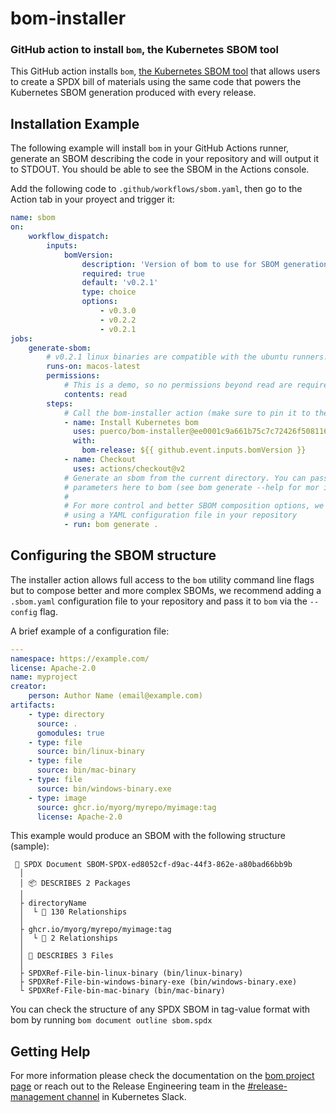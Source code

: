 # bom-installer

### GitHub action to install `bom`, the Kubernetes SBOM tool

This GitHub action installs `bom`,
[the Kubernetes SBOM tool](https://github.com/kubernetes-sigs/bom)
that allows users to create a SPDX bill of materials using the same
code that powers the Kubernetes SBOM generation produced with every
release.

## Installation Example

The following example will install `bom` in your GitHub Actions 
runner, generate an SBOM describing the code in your repository and
will output it to STDOUT. You should be able to see the SBOM in 
the Actions console.

Add the following code to `.github/workflows/sbom.yaml`, then
go to the Action tab in your proyect and trigger it:

```yaml
name: sbom
on:
    workflow_dispatch:
        inputs:
            bomVersion:
                description: 'Version of bom to use for SBOM generation'
                required: true
                default: 'v0.2.1'
                type: choice
                options:
                    - v0.3.0
                    - v0.2.2
                    - v0.2.1
jobs:
    generate-sbom:
        # v0.2.1 linux binaries are compatible with the ubuntu runners. 
        runs-on: macos-latest
        permissions:
            # This is a demo, so no permissions beyond read are required
            contents: read       
        steps:
            # Call the bom-installer action (make sure to pin it to the last commit)
            - name: Install Kubernetes bom
              uses: puerco/bom-installer@ee0001c9a661b75c7c72426f50811691e7901590
              with:
                bom-release: ${{ github.event.inputs.bomVersion }}
            - name: Checkout
              uses: actions/checkout@v2
            # Generate an sbom from the current directory. You can pass any
            # parameters here to bom (see bom generate --help for mor info).
            #
            # For more control and better SBOM composition options, we recommend
            # using a YAML configuration file in your repository
            - run: bom generate .
```

## Configuring the SBOM structure

The installer action allows full access to the `bom` utility command line flags
but to compose better and more complex SBOMs, we recommend adding a `.sbom.yaml`
configuration file to your repository and pass it to `bom` via the `--config` flag.

A brief example of a configuration file:

```yaml
---
namespace: https://example.com/
license: Apache-2.0
name: myproject
creator:
    person: Author Name (email@example.com)
artifacts:
    - type: directory
      source: .
      gomodules: true
    - type: file
      source: bin/linux-binary
    - type: file
      source: bin/mac-binary
    - type: file
      source: bin/windows-binary.exe
    - type: image
      source: ghcr.io/myorg/myrepo/myimage:tag
      license: Apache-2.0

```

This example would produce an SBOM with the following structure (sample):

```
 📂 SPDX Document SBOM-SPDX-ed8052cf-d9ac-44f3-862e-a80bad66bb9b
  │ 
  │ 📦 DESCRIBES 2 Packages
  │ 
  ├ directoryName
  │  └ 🔗 130 Relationships
  │ 
  ├ ghcr.io/myorg/myrepo/myimage:tag
  │  └ 🔗 2 Relationships
  │ 
  │ 📄 DESCRIBES 3 Files
  │ 
  ├ SPDXRef-File-bin-linux-binary (bin/linux-binary)
  ├ SPDXRef-File-bin-windows-binary-exe (bin/windows-binary.exe)
  └ SPDXRef-File-bin-mac-binary (bin/mac-binary)
```

You can check the structure of any SPDX SBOM in tag-value format with 
bom by running `bom document outline sbom.spdx`

## Getting Help

For more information please check the documentation on the
[bom project page](https://github.com/kubernetes-sigs/bom) or reach out to the 
Release Engineering team in the 
[#release-management channel](https://app.slack.com/client/T09NY5SBT/CJH2GBF7Y)
in Kubernetes Slack. 

